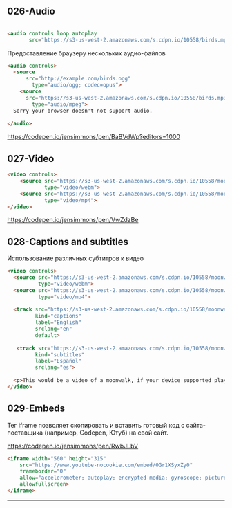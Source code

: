 ## 026-Audio

```html

<audio controls loop autoplay 
       src="https://s3-us-west-2.amazonaws.com/s.cdpn.io/10558/birds.mp3"></audio>
```       

Предоставление браузеру нескольких аудио-файлов
```html
<audio controls>
  <source 
      src="http://example.com/birds.ogg" 
  		type="audio/ogg; codec=opus">
	<source 
      src="https://s3-us-west-2.amazonaws.com/s.cdpn.io/10558/birds.mp3" 
  		type="audio/mpeg">
  Sorry your browser doesn't not support audio.
  
</audio>
```

https://codepen.io/jensimmons/pen/BaBVdWp?editors=1000

## 027-Video

```html
<video controls>
	<source src="https://s3-us-west-2.amazonaws.com/s.cdpn.io/10558/moonwalk.480p.vp9.webm" 
  			type="video/webm">
	<source src="https://s3-us-west-2.amazonaws.com/s.cdpn.io/10558/moonwalk.480p.h264.mp4" 
  			type="video/mp4">
</video>

```

https://codepen.io/jensimmons/pen/VwZdzBe

## 028-Captions and subtitles

Использование различных субтитров к видео

```html
<video controls>
  <source src="https://s3-us-west-2.amazonaws.com/s.cdpn.io/10558/moonwalk.480p.vp9.webm" 
          type="video/webm">
  <source src="https://s3-us-west-2.amazonaws.com/s.cdpn.io/10558/moonwalk.480p.h264.mp4" 
          type="video/mp4">
  
  <track src="https://s3-us-west-2.amazonaws.com/s.cdpn.io/10558/moonwalk.vtt"
         kind="captions"
         label="English"
         srclang="en"
         default>
  
   <track src="https://s3-us-west-2.amazonaws.com/s.cdpn.io/10558/moonwalk.es-la.es.vtt"
         kind="subtitles"
         label="Español"
         srclang="es">
  
  <p>This would be a video of a moonwalk, if your device supported playing this video.</p>
</video>
```

## 029-Embeds

Тег iframe позволяет скопировать и вставить готовый код с сайта-поставщика (например, Codepen, Ютуб) на свой сайт.

https://codepen.io/jensimmons/pen/RwbJLbV

```html
<iframe width="560" height="315"
    src="https://www.youtube-nocookie.com/embed/0Gr1XSyxZy0" 
    frameborder="0" 
    allow="accelerometer; autoplay; encrypted-media; gyroscope; picture-in-picture" 
    allowfullscreen>
</iframe>

```

---